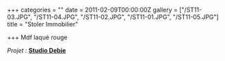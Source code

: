 +++
categories = ""
date = 2011-02-09T00:00:00Z
gallery = ["/ST11-03.JPG", "/ST11-04.JPG", "/ST11-02.JPG", "/ST11-01.JPG", "/ST11-05.JPG"]
title = "Stoler Immobilier"

+++
Mdf laqué rouge

_Projet :_ [**Studio Debie**](https://www.debie.com/#cover)